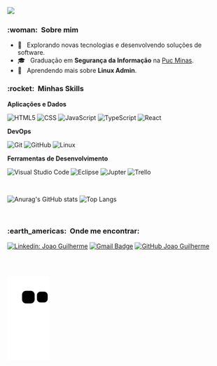 ![](https://komarev.com/ghpvc/?username=joaogriquena&color=006bed)

<h3> :woman: &nbsp;Sobre mim </h3>

- 🤔 &nbsp; Explorando novas tecnologias e desenvolvendo soluções de software.
- 🎓 &nbsp; Graduação em **Segurança da Informação** na <a href="https://www.pucminas.br/PucVirtual/Graduacao/Paginas/Seguran%C3%A7a-da-Informacao-Tecnologo.aspx?tipo=7ba9bba6-a28e-40cd-952c-e55604642276&campi=7c032ce9-43f6-4571-b72e-674be76a5b62&turno=5" target="_blank">Puc Minas</a>.
- 🌱 &nbsp; Aprendendo mais sobre **Linux Admin**.

<h3> :rocket: &nbsp;Minhas Skills </h3>

**Aplicações e Dados**

  ![HTML5](https://img.shields.io/badge/-HTML5-333333?style=flat&logo=HTML5)
  ![CSS](https://img.shields.io/badge/-CSS-333333?style=flat&logo=CSS3&logoColor=1572B6)
  ![JavaScript](https://img.shields.io/badge/-JavaScript-333333?style=flat&logo=javascript)
  ![TypeScript](https://img.shields.io/badge/-TypeScript-333333?style=flat&logo=TypeScript)
  ![React](https://img.shields.io/badge/-React-333333?style=flat&logo=react)
  
**DevOps**

  ![Git](https://img.shields.io/badge/-Git-333333?style=flat&logo=git)
  ![GitHub](https://img.shields.io/badge/-GitHub-333333?style=flat&logo=github)
  ![Linux](https://img.shields.io/badge/-Linux-333333?style=flat&logo=linux)

**Ferramentas de Desenvolvimento**

  ![Visual Studio Code](https://img.shields.io/badge/-Visual%20Studio%20Code-333333?style=flat&logo=visual-studio-code&logoColor=007ACC)
  ![Eclipse](https://img.shields.io/badge/-Eclipse-333333?style=flat&logo=eclipse-ide&logoColor=2C2255)
  ![Jupter](https://img.shields.io/badge/-Jupter-333333?style=flat&logo=jupyter)
  ![Trello](https://img.shields.io/badge/-Trello-333333?style=flat&logo=trello&logoColor=007ACC)

<br/>

![Anurag's GitHub stats](https://github-readme-stats.vercel.app/api?username=joaogriquena&show_icons=true&theme=tokyonight)
![Top Langs](https://github-readme-stats.vercel.app/api/top-langs/?username=joaogriquena&layout=compact&theme=tokyonight&langs_count=10)

<br/>

<h3> :earth_americas: &nbsp;Onde me encontrar: </h3> 

[![Linkedin: Joao Guilherme](https://img.shields.io/badge/-JoaoGuilherme-blue?style=flat-square&logo=Linkedin&logoColor=white&link=https://www.linkedin.com/in/joao-riquena/)](https://www.linkedin.com/in/joao-riquena/)
[![Gmail Badge](https://img.shields.io/badge/-jgriquena@gmail.com-006bed?style=flat-square&logo=Gmail&logoColor=white&link=mailto:jgriquena@gmail.com)](mailto:jgriquena@gmail.com)
[![GitHub Joao Guilherme]( https://img.shields.io/github/followers/VanessaSwerts?label=follow&style=social)](https://github.com/joaogriquena)
  
  ##
 
 <br>
  
  ![Snake animation](https://github.com/joaogriquena/joaogriquena/blob/output/github-contribution-grid-snake.svg)

</div>
